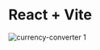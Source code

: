 # React + Vite
![currency-converter 1](https://github.com/user-attachments/assets/cbdc7b54-4c61-4635-bc82-a7269a9195fe)

